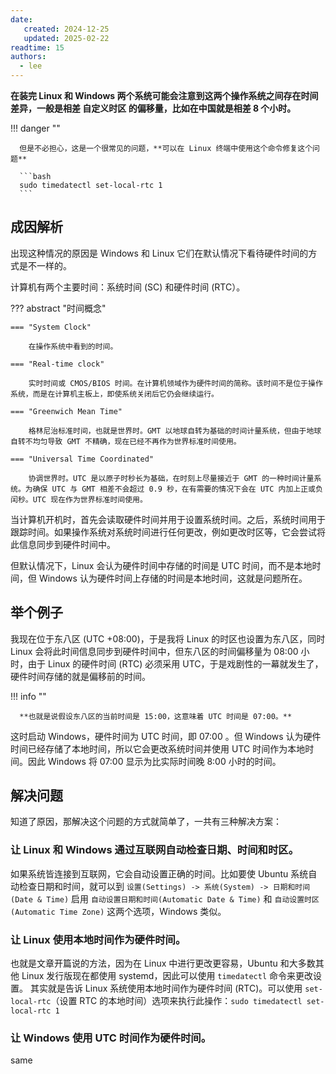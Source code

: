 ```yaml
---
date:
   created: 2024-12-25
   updated: 2025-02-22
readtime: 15
authors:
  - lee
---
```


**在装完 Linux 和 Windows 两个系统可能会注意到这两个操作系统之间存在时间差异，一般是相差 自定义时区 的偏移量，比如在中国就是相差 8 个小时。**

!!! danger ""

      但是不必担心，这是一个很常见的问题，**可以在 Linux 终端中使用这个命令修复这个问题**

      ```bash
      sudo timedatectl set-local-rtc 1
      ```

<!-- more -->
<!-- 摘录结束 -->

## 成因解析

出现这种情况的原因是 Windows 和 Linux 它们在默认情况下看待硬件时间的方式是不一样的。

计算机有两个主要时间：系统时间 (SC) 和硬件时间 (RTC）。

??? abstract "时间概念"

    === "System Clock"

        在操作系统中看到的时间。

    === "Real-time clock"

        实时时间或 CMOS/BIOS 时间。在计算机领域作为硬件时间的简称。该时间不是位于操作系统，而是在计算机主板上，即使系统关闭后它仍会继续运行。

    === "Greenwich Mean Time"

        格林尼治标准时间，也就是世界时。GMT 以地球自转为基础的时间计量系统，但由于地球自转不均匀导致 GMT 不精确，现在已经不再作为世界标准时间使用。

    === "Universal Time Coordinated"

        协调世界时。UTC 是以原子时秒长为基础，在时刻上尽量接近于 GMT 的一种时间计量系统。为确保 UTC 与 GMT 相差不会超过 0.9 秒，在有需要的情况下会在 UTC 内加上正或负闰秒。UTC 现在作为世界标准时间使用。

当计算机开机时，首先会读取硬件时间并用于设置系统时间。之后，系统时间用于跟踪时间。如果操作系统对系统时间进行任何更改，例如更改时区等，它会尝试将此信息同步到硬件时间中。

但默认情况下，Linux 会认为硬件时间中存储的时间是 UTC 时间，而不是本地时间，但 Windows 认为硬件时间上存储的时间是本地时间，这就是问题所在。

## 举个例子

我现在位于东八区 (UTC +08:00)，于是我将 Linux 的时区也设置为东八区，同时 Linux 会将此时间信息同步到硬件时间中，但东八区的时间偏移量为 08:00 小时，由于 Linux 的硬件时间 (RTC) 必须采用 UTC，于是戏剧性的一幕就发生了，硬件时间存储的就是偏移前的时间。

!!! info ""

      **也就是说假设东八区的当前时间是 15:00，这意味着 UTC 时间是 07:00。**

这时启动 Windows，硬件时间为 UTC 时间，即 07:00 。但 Windows 认为硬件时间已经存储了本地时间，所以它会更改系统时间并使用 UTC 时间作为本地时间。因此 Windows 将 07:00 显示为比实际时间晚 8:00 小时的时间。

## 解决问题

知道了原因，那解决这个问题的方式就简单了，一共有三种解决方案：

### 让 Linux 和 Windows 通过互联网自动检查日期、时间和时区。

   如果系统皆连接到互联网，它会自动设置正确的时间。比如要使 Ubuntu 系统自动检查日期和时间，就可以到 `设置(Settings) -> 系统(System) -> 日期和时间(Date & Time)` 
   启用 `自动设置日期和时间(Automatic Date & Time)` 和 `自动设置时区(Automatic Time Zone)` 这两个选项，Windows 类似。

### 让 Linux 使用本地时间作为硬件时间。

   也就是文章开篇说的方法，因为在 Linux 中进行更改更容易，Ubuntu 和大多数其他 Linux 发行版现在都使用 systemd，因此可以使用 `timedatectl` 命令来更改设置。
   其实就是告诉 Linux 系统使用本地时间作为硬件时间 (RTC)。可以使用 `set-local-rtc`（设置 RTC 的本地时间）选项来执行此操作：`sudo timedatectl set-local-rtc 1`

### 让 Windows 使用 UTC 时间作为硬件时间。
same
